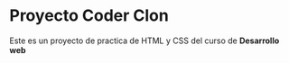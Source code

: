 # Proyecto Coder Clon

Este es un proyecto  de practica de HTML y CSS del curso de **Desarrollo web**